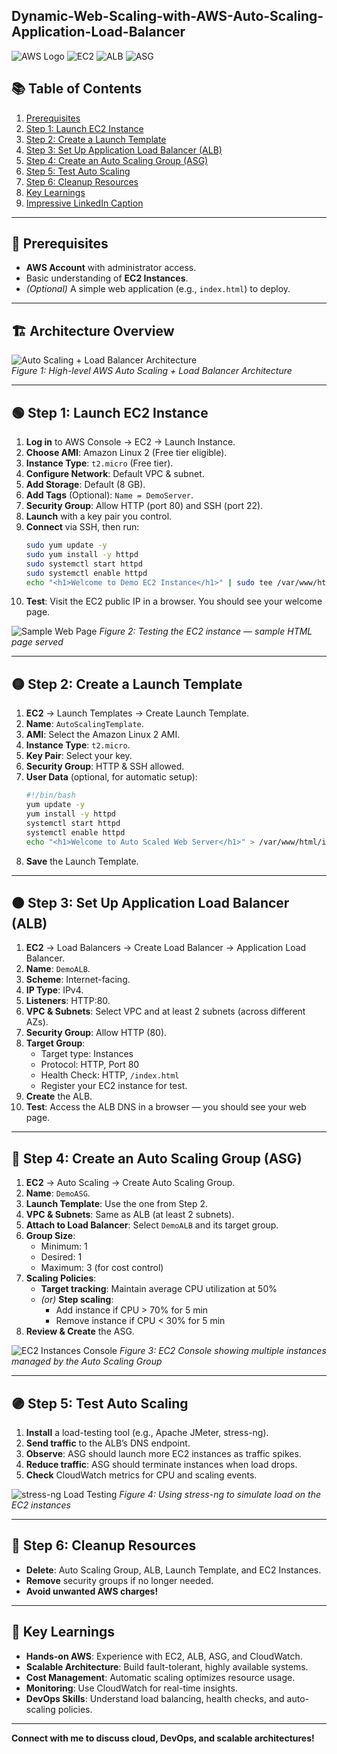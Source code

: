 ## Dynamic-Web-Scaling-with-AWS-Auto-Scaling-Application-Load-Balancer
 ![AWS Logo](https://img.shields.io/badge/AWS-Cloud-orange?logo=amazon-aws&logoColor=white)
![EC2](https://img.shields.io/badge/EC2-Compute-blue?logo=amazonec2)
![ALB](https://img.shields.io/badge/ALB-Load%20Balancer-green?logo=amazonaws)
![ASG](https://img.shields.io/badge/ASG-Auto%20Scaling-purple?logo=amazonaws)

## 📚 Table of Contents

1. [Prerequisites](#-prerequisites)
2. [Step 1: Launch EC2 Instance](#-step-1-launch-ec2-instance)
3. [Step 2: Create a Launch Template](#-step-2-create-a-launch-template)
4. [Step 3: Set Up Application Load Balancer (ALB)](#-step-3-set-up-application-load-balancer-alb)
5. [Step 4: Create an Auto Scaling Group (ASG)](#-step-4-create-an-auto-scaling-group-asg)
6. [Step 5: Test Auto Scaling](#-step-5-test-auto-scaling)
7. [Step 6: Cleanup Resources](#-step-6-cleanup-resources)
8. [Key Learnings](#key-learnings)
9. [Impressive LinkedIn Caption](#-impressive-linkedin-caption)

---

## 🧰 Prerequisites

- **AWS Account** with administrator access.
- Basic understanding of **EC2 Instances**.
- *(Optional)* A simple web application (e.g., `index.html`) to deploy.

---

## 🏗️ Architecture Overview

![Auto Scaling + Load Balancer Architecture](./images/image1.png)  
*Figure 1: High-level AWS Auto Scaling + Load Balancer Architecture*

---

## 🟢 Step 1: Launch EC2 Instance

1. **Log in** to AWS Console → EC2 → Launch Instance.
2. **Choose AMI**: Amazon Linux 2 (Free tier eligible).
3. **Instance Type**: `t2.micro` (Free tier).
4. **Configure Network**: Default VPC & subnet.
5. **Add Storage**: Default (8 GB).
6. **Add Tags** (Optional): `Name = DemoServer`.
7. **Security Group**: Allow HTTP (port 80) and SSH (port 22).
8. **Launch** with a key pair you control.
9. **Connect** via SSH, then run:
    ```bash
    sudo yum update -y
    sudo yum install -y httpd
    sudo systemctl start httpd
    sudo systemctl enable httpd
    echo "<h1>Welcome to Demo EC2 Instance</h1>" | sudo tee /var/www/html/index.html
    ```
10. **Test**: Visit the EC2 public IP in a browser. You should see your welcome page.

![Sample Web Page](./images/image2.png)
*Figure 2: Testing the EC2 instance — sample HTML page served*

---

## 🟡 Step 2: Create a Launch Template

1. **EC2** → Launch Templates → Create Launch Template.
2. **Name**: `AutoScalingTemplate`.
3. **AMI**: Select the Amazon Linux 2 AMI.
4. **Instance Type**: `t2.micro`.
5. **Key Pair**: Select your key.
6. **Security Group**: HTTP & SSH allowed.
7. **User Data** (optional, for automatic setup):
    ```bash
    #!/bin/bash
    yum update -y
    yum install -y httpd
    systemctl start httpd
    systemctl enable httpd
    echo "<h1>Welcome to Auto Scaled Web Server</h1>" > /var/www/html/index.html
    ```
8. **Save** the Launch Template.

---

## 🟠 Step 3: Set Up Application Load Balancer (ALB)

1. **EC2** → Load Balancers → Create Load Balancer → Application Load Balancer.
2. **Name**: `DemoALB`.
3. **Scheme**: Internet-facing.
4. **IP Type**: IPv4.
5. **Listeners**: HTTP:80.
6. **VPC & Subnets**: Select VPC and at least 2 subnets (across different AZs).
7. **Security Group**: Allow HTTP (80).
8. **Target Group**:
    - Target type: Instances
    - Protocol: HTTP, Port 80
    - Health Check: HTTP, `/index.html`
    - Register your EC2 instance for test.
9. **Create** the ALB.
10. **Test**: Access the ALB DNS in a browser — you should see your web page.

---

## 🔵 Step 4: Create an Auto Scaling Group (ASG)

1. **EC2** → Auto Scaling → Create Auto Scaling Group.
2. **Name**: `DemoASG`.
3. **Launch Template**: Use the one from Step 2.
4. **VPC & Subnets**: Same as ALB (at least 2 subnets).
5. **Attach to Load Balancer**: Select `DemoALB` and its target group.
6. **Group Size**:
    - Minimum: 1
    - Desired: 1
    - Maximum: 3 (for cost control)
7. **Scaling Policies**:
    - **Target tracking**: Maintain average CPU utilization at 50%
    - *(or)* **Step scaling**:
        - Add instance if CPU > 70% for 5 min
        - Remove instance if CPU < 30% for 5 min
8. **Review & Create** the ASG.

![EC2 Instances Console](./images/image3.png)
*Figure 3: EC2 Console showing multiple instances managed by the Auto Scaling Group*

---

## 🟣 Step 5: Test Auto Scaling

1. **Install** a load-testing tool (e.g., Apache JMeter, stress-ng).
2. **Send traffic** to the ALB’s DNS endpoint.
3. **Observe**: ASG should launch more EC2 instances as traffic spikes.
4. **Reduce traffic**: ASG should terminate instances when load drops.
5. **Check** CloudWatch metrics for CPU and scaling events.

![stress-ng Load Testing](./images/image4.png)
*Figure 4: Using stress-ng to simulate load on the EC2 instances*

---

## 🔴 Step 6: Cleanup Resources

- **Delete**: Auto Scaling Group, ALB, Launch Template, and EC2 Instances.
- **Remove** security groups if no longer needed.
- **Avoid unwanted AWS charges!**

---

## 🎯 Key Learnings

- **Hands-on AWS**: Experience with EC2, ALB, ASG, and CloudWatch.
- **Scalable Architecture**: Build fault-tolerant, highly available systems.
- **Cost Management**: Automatic scaling optimizes resource usage.
- **Monitoring**: Use CloudWatch for real-time insights.
- **DevOps Skills**: Understand load balancing, health checks, and auto-scaling policies.

---



**Connect with me to discuss cloud, DevOps, and scalable architectures!**  
